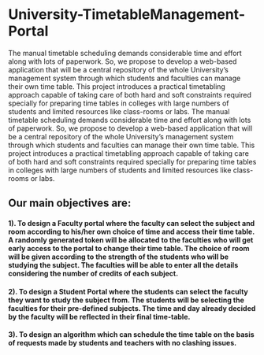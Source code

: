 # University-TimetableManagement-Portal
The manual timetable scheduling demands considerable time and effort along with lots of paperwork. So, we propose to develop a web-based application that will be a central repository of the whole University’s management system through which students and faculties can manage their own time table. This project introduces a practical timetabling approach capable of taking care of both hard and soft constraints required specially for preparing time tables in colleges with large numbers of students and limited resources like class-rooms or labs. 
The manual timetable scheduling demands considerable time and effort along with lots of paperwork. So, we propose to develop a web-based application that will be a central repository of the whole University’s management system through which students and faculties can manage their own time table. This project introduces a practical timetabling approach capable of taking care of both hard and soft constraints required specially for preparing time tables in colleges with large numbers of students and limited resources like class-rooms or labs. 

## Our main objectives are:

#### 1). To design a Faculty portal where the faculty can select the subject and room  according to his/her own choice of time and access their time table. A randomly generated token will be allocated to the faculties who will get early access to the portal to change their time table. The choice of room will be given according to the strength of the students who will be studying the subject. The faculties will be able to enter all the details considering the number of credits of each subject. 
#### 2). To design a Student Portal where the students can select the faculty they want to study the subject from. The students will be selecting the faculties for their pre-defined subjects. The time and day already decided by the faculty will be reflected in their final time-table.
#### 3). To design an algorithm which can schedule the time table on the basis of requests made by students and teachers with no clashing issues. 
